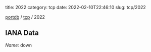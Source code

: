 title: 2022
category: tcp
date: 2022-02-10T22:46:10
slug: tcp/2022

[portdb](/) / [tcp](/category/tcp.html) / 2022


## IANA Data

_Name:_ down

